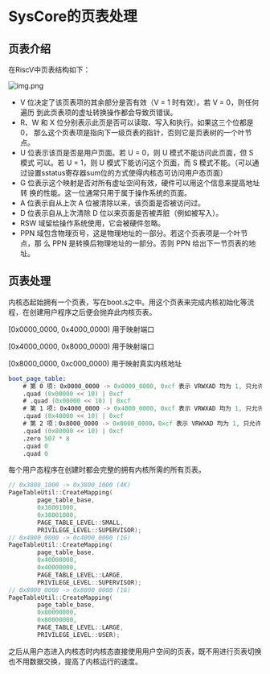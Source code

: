 # SysCore的页表处理

## 页表介绍

在RiscV中页表结构如下：

![img.png](https://gitlab.eduxiji.net/iPear/syscore/-/raw/main/doc/Modules/assets/img.png)

- V 位决定了该页表项的其余部分是否有效（V = 1 时有效）。若 V = 0，则任何遍历
到此页表项的虚址转换操作都会导致页错误。
- R、W 和 X 位分别表示此页是否可以读取、写入和执行。如果这三个位都是 0，
那么这个页表项是指向下一级页表的指针，否则它是页表树的一个叶节点。
- U 位表示该页是否是用户页面。若 U = 0，则 U 模式不能访问此页面，但 S 模式
可以。若 U = 1，则 U 模式下能访问这个页面，而 S 模式不能。（可以通过设置sstatus寄存器sum位的方式使得内核态可访问用户态页面）
- G 位表示这个映射是否对所有虚址空间有效，硬件可以用这个信息来提高地址转
换的性能。这一位通常只用于属于操作系统的页面。
- A 位表示自从上次 A 位被清除以来，该页面是否被访问过。
- D 位表示自从上次清除 D 位以来页面是否被弄脏（例如被写入）。
- RSW 域留给操作系统使用，它会被硬件忽略。
- PPN 域包含物理页号，这是物理地址的一部分。若这个页表项是一个叶节点，那
么 PPN 是转换后物理地址的一部分。否则 PPN 给出下一节页表的地址。

## 页表处理

内核态起始拥有一个页表，写在boot.s之中。用这个页表来完成内核初始化等流程，在创建用户程序之后便会抛弃此内核页表。

[0x0000_0000, 0x4000_0000) 用于映射端口

[0x4000_0000, 0x8000_0000) 用于映射端口

[0x8000_0000, 0xc000_0000) 用于映射真实内核地址

```asm
boot_page_table:
    # 第 0 项: 0x0000_0000 -> 0x0000_0000, 0xcf 表示 VRWXAD 均为 1, 只允许S态访问
    .quad (0x00000 << 10) | 0xcf
    # .quad (0x00000 << 10) | 0xcf
    # 第 1 项: 0x4000_0000 -> 0x4000_0000, 0xcf 表示 VRWXAD 均为 1, 只允许S态访问
    .quad (0x40000 << 10) | 0xcf
    # 第 2 项：0x8000_0000 -> 0x8000_0000，0xcf 表示 VRWXAD 均为 1, 只允许S态访问
    .quad (0x80000 << 10) | 0xcf
    .zero 507 * 8
    .quad 0
    .quad 0
```

每个用户态程序在创建时都会完整的拥有内核所需的所有页表。

```c++
// 0x3800_1000 -> 0x3800_1000 (4K)
PageTableUtil::CreateMapping(
        page_table_base,
        0x38001000,
        0x38001000,
        PAGE_TABLE_LEVEL::SMALL,
        PRIVILEGE_LEVEL::SUPERVISOR);
// 0x4000_0000 -> 0c4000_0000 (1G)
PageTableUtil::CreateMapping(
        page_table_base,
        0x40000000,
        0x40000000,
        PAGE_TABLE_LEVEL::LARGE,
        PRIVILEGE_LEVEL::SUPERVISOR);
// 0x8000_0000 -> 0x8000_0000 (1G)
PageTableUtil::CreateMapping(
        page_table_base,
        0x80000000,
        0x80000000,
        PAGE_TABLE_LEVEL::LARGE,
        PRIVILEGE_LEVEL::USER);
```

之后从用户态进入内核态时内核态直接使用用户空间的页表，既不用进行页表切换也不用数据交换，提高了内核运行的速度。

